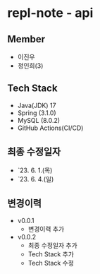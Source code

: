 # repl-note - api

## Member

- 이진우
- 정인희(3)

## Tech Stack

- Java(JDK) 17
- Spring (3.1.0)
- MySQL (8.0.2)
- GitHub Actions(CI/CD)

## 최종 수정일자

- `23. 6. 1.(목)
- `23. 6. 4.(일)

## 변경이력

- v0.0.1
  - 변경이력 추가
- v0.0.2
  - 최종 수정일자 추가
  - Tech Stack 추가
  - Tech Stack 수정